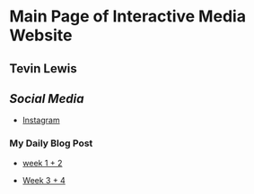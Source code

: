 # Main Page of Interactive Media Website

## Tevin Lewis

## _Social Media_

* [Instagram](https://www.instagram.com/kindom_d_/)
  
### My Daily Blog Post

* [week 1 + 2](2023_01_15.html)

* [Week 3 + 4](2023_01_15.html)
